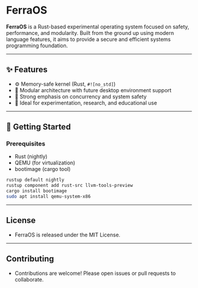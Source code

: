 # FerraOS

**FerraOS** is a Rust-based experimental operating system focused on safety, performance, and modularity. Built from the ground up using modern language features, it aims to provide a secure and efficient systems programming foundation.

---

## ✨ Features

- ⚙️ Memory-safe kernel (Rust, `#![no_std]`)
- 🧩 Modular architecture with future desktop environment support
- 🔐 Strong emphasis on concurrency and system safety
- 🧪 Ideal for experimentation, research, and educational use

---

## 🚀 Getting Started

### Prerequisites

- Rust (nightly)
- QEMU (for virtualization)
- bootimage (cargo tool)

```bash
rustup default nightly
rustup component add rust-src llvm-tools-preview
cargo install bootimage
sudo apt install qemu-system-x86
```

---
## License
* FerraOS is released under the MIT License.

---
## Contributing
* Contributions are welcome! Please open issues or pull requests to collaborate.

